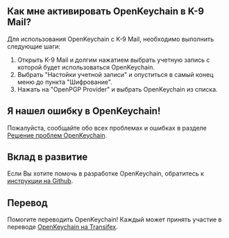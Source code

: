 [//]: # (NOTE: Please put every sentence in its own line, Transifex puts every line in its own translation field!)

## Как мне активировать OpenKeychain в K-9 Mail?
Для использования OpenKeychain с K-9 Mail, необходимо выполнить следующие шаги:
  1. Открыть K-9 Mail и долгим нажатием выбрать учетную запись с которой будет использоваться  OpenKeychain.
  2. Выбрать "Настойки учетной записи" и опуститься в самый конец меню до пункта "Шифрование".
  3. Нажать на "OpenPGP Provider" и выбрать OpenKeychain из списка.

## Я нашел ошибку в OpenKeychain!
Пожалуйста, сообщайте обо всех проблемах и ошибках в разделе [Решение проблем OpenKeychain](https://github.com/openpgp-keychain/openpgp-keychain/issues).

## Вклад в развитие
Если Вы хотите помочь в разработке OpenKeychain, обратитесь к [инструкции на Github](https://github.com/openpgp-keychain/openpgp-keychain#contribute-code).

## Перевод
Помогите переводить OpenKeychain! Каждый может принять участие в переводе [OpenKeychain на Transifex](https://www.transifex.com/projects/p/open-keychain/).
